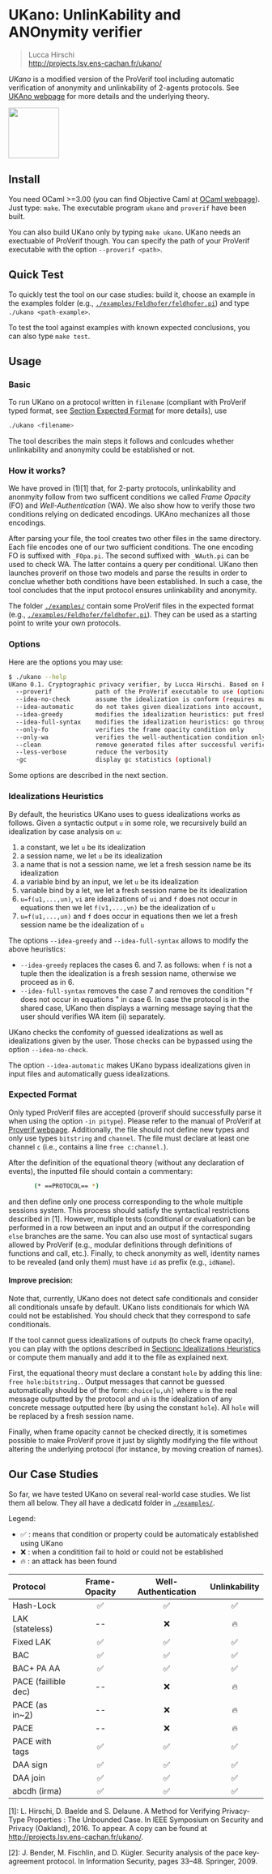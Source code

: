 # UKano: UnlinKability and ANOnymity verifier
> Lucca Hirschi     
> http://projects.lsv.ens-cachan.fr/ukano/

*UKano* is a modified version of the ProVerif tool including automatic
verification of anonymity and unlinkability of 2-agents protocols.
See [UKAno webpage](http://projects.lsv.ens-cachan.fr/ukano/) for more details and the
underlying theory.

<img align="center" src="http://projects.lsv.ens-cachan.fr/ukano/pictures/International_justice_and_privacy.jpg" width="100" />


## Install

You need OCaml >=3.00 (you can find Objective Caml at [OCaml webpage](ocaml.org)).
Just type: `make`.
The executable program `ukano` and `proverif` have been built.

You can also build UKano only by typing `make ukano`.
UKano needs an exectuable of ProVerif though. You can specify the path of
your ProVerif executable with the option `--proverif <path>`.


## Quick Test

To quickly test the tool on our case studies: build it, choose an example
in the examples folder (e.g., [`./examples/Feldhofer/feldhofer.pi`](./examples/Feldhofer/feldhofer.pi))
and type `./ukano <path-example>`.

To test the tool against examples with known expected conclusions, you can also type `make test`.

## Usage

### Basic
To run UKano on a protocol written in `filename` (compliant with ProVerif typed format, see [Section Expected Format](#expected-format) for more details), use 
```bash
./ukano <filename>
```
The tool describes the main steps it follows and conlcudes whether unlinkability
and anonymity could be established or not.


### How it works?
We have proved in (1)[1] that, for 2-party protocols, unlinkability and anonmyity 
follow from two sufficent conditions we called *Frame Opacity* (FO) and
*Well-Authentication* (WA). We also show how to verify those two conditions
relying on dedicated encodings. UKAno mechanizes all those encodings.

After parsing your file, the tool creates two other files in the same
directory. Each file encodes one of our two sufficient conditions. 
The one encoding FO is suffixed with `_FOpa.pi`. The second suffixed
with `_WAuth.pi` can be used to check WA. The latter contains a query
per conditional.
UKano then launches proverif on those two models and parse the results
in order to conclue whether both conditions have been established. In such
a case, the tool concludes that the input protocol ensures unlinkability and
anonymity.

The folder [`./examples/`](./examples) contain some ProVerif files in the expected
format (e.g., [`./examples/Feldhofer/feldhofer.pi`](./examples/Feldhofer/feldhofer.pi)). 
They can be used as a starting point to write your own protocols.


### Options
Here are the options you may use:
```bash
$ ./ukano --help
UKano 0.1. Cryptographic privacy verifier, by Lucca Hirschi. Based on Proverif 1.91, by Bruno Blanchet and Vincent Cheval.
  --proverif            path of the ProVerif executable to use (optional, default: './proverif')
  --idea-no-check       assume the idealization is conform (requires manual checks)
  --idea-automatic      do not takes given diealizations into account, generate them automatically instead
  --idea-greedy         modifies the idealization heuristics: put fresh names for all non-tuple sub-terms
  --idea-full-syntax    modifies the idealization heuristics: go through all functions (including ones in equations) and replace identity names and let variables by holes
  --only-fo             verifies the frame opacity condition only
  --only-wa             verifies the well-authentication condition only
  --clean               remove generated files after successful verification
  --less-verbose        reduce the verbosity
  -gc                   display gc statistics (optional)
```

Some options are described in the next section.

### Idealizations Heuristics
By default, the heuristics UKano uses to guess idealizations works as follows.
Given a syntactic output `u` in some role, we recursively build an idealization by case analysis on `u`:
 1. a constant, we let `u` be its idealization
 2. a session name, we let `u` be its idealization
 3. a name that is not a session name, we let a fresh session name be its idealization 
 4. a variable bind by an input, we let `u` be its idealization
 5. variable bind by a let, we let a fresh session name be its idealization 
 6. `u=f(u1,...,un)`, `vi` are idealizations of `ui` and `f` does not occur in equations then we let `f(v1,...,vn)` be the idealization of `u`
 7. `u=f(u1,...,un)` and `f` does occur in equations then we let a fresh session name be the idealization of `u`

The options `--idea-greedy` and `--idea-full-syntax` allows to modify the above heuristics:
 - `--idea-greedy` replaces the cases 6. and 7. as follows: when `f` is not a tuple then the idealization is a fresh session name, otherwise we proceed as in 6.
 - `--idea-full-syntax` removes the case 7 and removes the condition "`f` does not occur in equations " in case 6. In case the protocol is in the shared case, UKano then displays a warning message saying that the user should verifies WA item (ii) separately.

UKano checks the confomity of guessed idealizations as well as idealizations given by the user. Those checks can be bypassed using the option `--idea-no-check`.

The option `--idea-automatic` makes UKano bypass idealizations given in input files and automatically guess idealizations.


### Expected Format
Only typed ProVerif files are accepted (proverif should successfully parse
it when using the option `-in pitype`). Please refer to the manual of ProVerif
at [Proverif webpage](http://proverif.inria.fr). Additionally, the file should
not define new types and only use types `bitstring` and `channel`. The file must
declare at least one channel `c` (i.e., contains a line `free c:channel.`).

After the definition of the equational theory (without any declaration of
events), the inputted file should contain a commentary:
```bash
       (* ==PROTOCOL== *)
```
and then define only one process corresponding to the whole multiple
sessions system. This process should satisfy the syntactical
restrictions described in [1]. However, multiple tests (conditional or
evaluation) can be performed in a row between an input and an output
if the corresponding `else` branches are the same. You can also use most
of syntactical sugars allowed by ProVerif (e.g., modular definitions
through definitions of functions and call, etc.).
Finally, to check anonymity as well, identity names to be revealed
(and only them) must have `id` as prefix (e.g., `idName`). 

#### Improve precision:
Note that, currently, UKano does not detect safe conditionals and consider
all conditionals unsafe by default. UKano lists conditionals for which WA
could not be established. You should check that they correspond to safe
conditionals.

If the tool cannot guess idealizations of outputs (to check frame opacity),
you can play with the options described in [Sectionc Idealizations Heuristics](#idealizations-heuristics)
or compute them manually and add it to the file as explained next.

First, the equational theory must declare a constant `hole` by adding this
line: `free hole:bitstring.`. Output messages that cannot be guessed
automatically should be of the form: `choice[u,uh]` where `u` is the real
message outputted by the protocol and `uh` is the idealization of any concrete
message outputted here (by using the constant `hole`). All `hole` will be replaced
by a fresh session name.

Finally, when frame opacity cannot be checked directly, it is sometimes
possible to make ProVerif prove it just by slightly modifying the file
without altering the underlying protocol (for instance, by moving creation
of names).


## Our Case Studies
So far, we have tested UKano on several real-world case studies.
We list them all below. They all have a dedicatd folder in [`./examples/`](./examples).

Legend:
- :white_check_mark: : means that condition or property could be automaticaly established using UKano
- :x: : when a conditition fail to hold or could not be established
- :fire: : an attack has been found

| Protocol | Frame-Opacity | Well-Authentication | Unlinkability |
|:---------|:-------------:|:-------------------:|:-------------:|
| Hash-Lock | :white_check_mark: | :white_check_mark: | :white_check_mark: |
| LAK (stateless) | --  | :x: | :fire: |
| Fixed LAK | :white_check_mark: | :white_check_mark: | :white_check_mark: |
| BAC       | :white_check_mark: | :white_check_mark: | :white_check_mark: |
| BAC+ PA AA | :white_check_mark: | :white_check_mark: | :white_check_mark: |
| PACE (faillible dec) |  -- | :x: | :fire: |
| PACE (as in~[2](2))     |  -- | :x: | :fire: |
| PACE | -- | :x: | :fire: |
| PACE with tags | :white_check_mark: | :white_check_mark: | :white_check_mark: |
| DAA sign | :white_check_mark: | :white_check_mark: | :white_check_mark: |
| DAA join | :white_check_mark: | :white_check_mark: | :white_check_mark: |
| abcdh (irma) | :white_check_mark: | :white_check_mark: | :white_check_mark: |


[1]: L. Hirschi, D. Baelde and S. Delaune.
     A Method for Verifying Privacy-Type Properties : The Unbounded Case.
     In IEEE Symposium on Security and Privacy (Oakland), 2016. To appear.
     A copy can be found at http://projects.lsv.ens-cachan.fr/ukano/.

[2]: J. Bender, M. Fischlin, and D. Kügler.
     Security analysis of the pace key-agreement protocol.
     In Information Security, pages 33–48. Springer, 2009.
